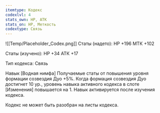 ```yaml
---
itemtype: Кодекс
codexlvl: 4
stats_own: HP, АТК
stats_on: HP, Меткость
codextype: Связь
---
```

![[Temp/Placeholder_Codex.png]]
Статы (надето):
HP +196
МТК +102

Статы (изучено):
HP +34
АТК +17

Тип кодекса: Связь


Навык
[Водная нимфа] Получаемые статы от повышения уровня формации созвездия Дуо +5%. Когда формация созвездия Дуо достигнет 10 ур., уровень навыка активного кодекса в слоте [Изменения] повышается на 1. Навык активируется после изучения кодекса.

Кодекс не может быть разобран на листы кодекса.
